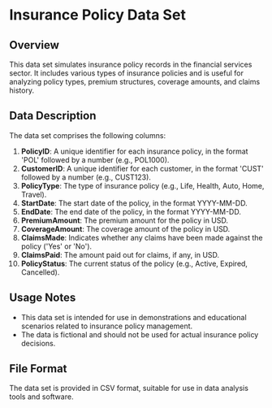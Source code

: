 
# Insurance Policy Data Set

## Overview
This data set simulates insurance policy records in the financial services sector. It includes various types of insurance policies and is useful for analyzing policy types, premium structures, coverage amounts, and claims history.

## Data Description
The data set comprises the following columns:

1. **PolicyID**: A unique identifier for each insurance policy, in the format 'POL' followed by a number (e.g., POL1000).
2. **CustomerID**: A unique identifier for each customer, in the format 'CUST' followed by a number (e.g., CUST123).
3. **PolicyType**: The type of insurance policy (e.g., Life, Health, Auto, Home, Travel).
4. **StartDate**: The start date of the policy, in the format YYYY-MM-DD.
5. **EndDate**: The end date of the policy, in the format YYYY-MM-DD.
6. **PremiumAmount**: The premium amount for the policy in USD.
7. **CoverageAmount**: The coverage amount of the policy in USD.
8. **ClaimsMade**: Indicates whether any claims have been made against the policy ('Yes' or 'No').
9. **ClaimsPaid**: The amount paid out for claims, if any, in USD.
10. **PolicyStatus**: The current status of the policy (e.g., Active, Expired, Cancelled).

## Usage Notes
- This data set is intended for use in demonstrations and educational scenarios related to insurance policy management.
- The data is fictional and should not be used for actual insurance policy decisions.

## File Format
The data set is provided in CSV format, suitable for use in data analysis tools and software.

